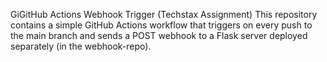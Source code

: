 GiGitHub Actions Webhook Trigger (Techstax Assignment)
This repository contains a simple GitHub Actions workflow that triggers on every push to the main branch and sends a POST webhook to a Flask server deployed separately (in the webhook-repo).
